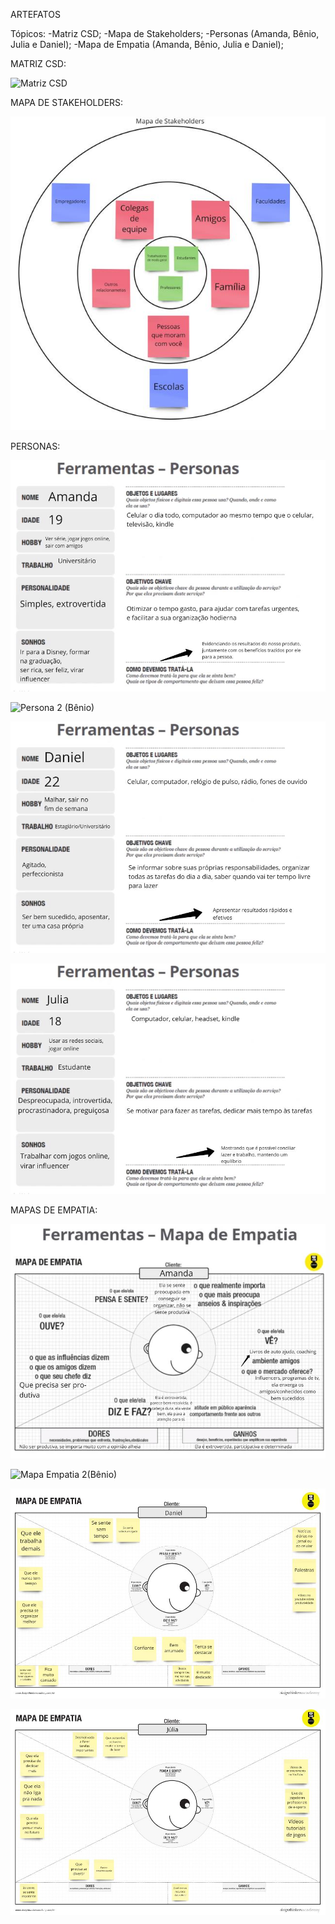 ARTEFATOS

Tópicos:
-Matriz CSD;
-Mapa de Stakeholders;
-Personas (Amanda, Bênio, Julia e Daniel);
-Mapa de Empatia (Amanda, Bênio, Julia e Daniel);



MATRIZ CSD:

![Matriz CSD](\Artefatos-imgs\Matriz-CSD.jpg)



MAPA DE STAKEHOLDERS:

![Mapa Stakeholders](Artefatos-imgs\Mapa-Stakeholders.jpg)



PERSONAS:

![Persona 1 (Amanda)](Artefatos-imgs\Persona-Amanda.jpg)

![Persona 2 (Bênio)](Artefatos-imgs\Persona-Bênio.jpg)

![Persona 3 (Daniel)](Artefatos-imgs\Persona-Daniel.jpg)

![Persona 4 (Julia)](Artefatos-imgs\Persona-Julia.jpg)



MAPAS DE EMPATIA:

![Mapa Empatia 1(Amanda)](Artefatos-imgs\Mapa-Empatia-Amanda.jpg)

![Mapa Empatia 2(Bênio)](Artefatos-imgs\Mapa-Empatia-Bênio.jpg)

![Mapa Empatia 3(Daniel)](Artefatos-imgs\Mapa-Empatia-Daniel.jpg)

![Mapa Empatia 4(Julia)](Artefatos-imgs\Mapa-Empatia-Julia.jpg)
